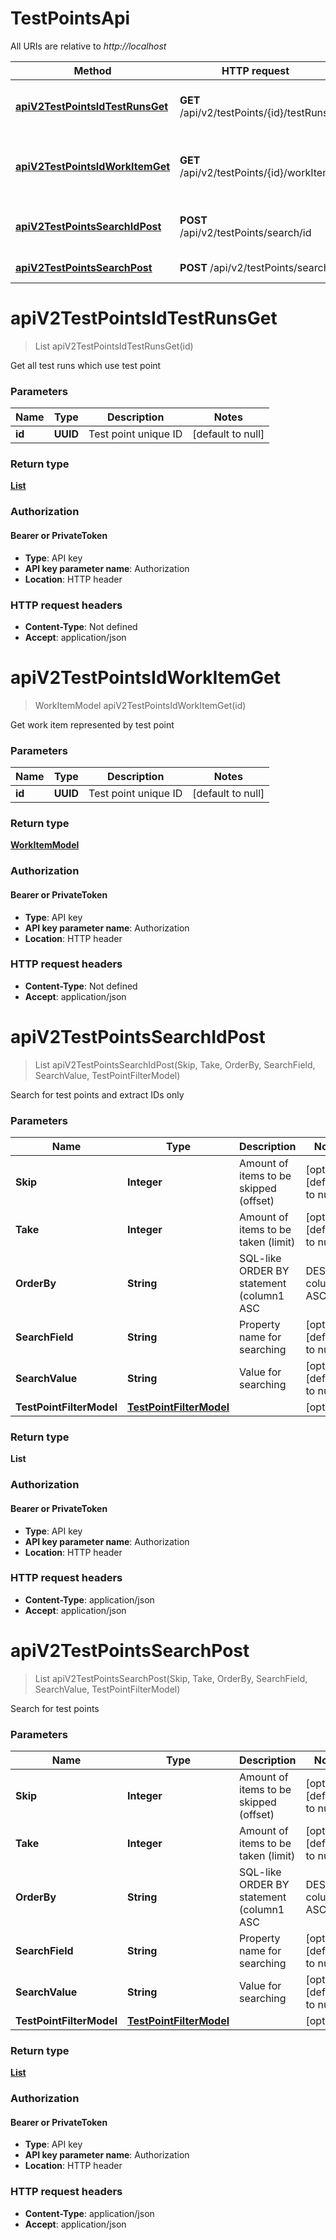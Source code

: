# TestPointsApi

All URIs are relative to *http://localhost*

| Method | HTTP request | Description |
|------------- | ------------- | -------------|
| [**apiV2TestPointsIdTestRunsGet**](TestPointsApi.md#apiV2TestPointsIdTestRunsGet) | **GET** /api/v2/testPoints/{id}/testRuns | Get all test runs which use test point |
| [**apiV2TestPointsIdWorkItemGet**](TestPointsApi.md#apiV2TestPointsIdWorkItemGet) | **GET** /api/v2/testPoints/{id}/workItem | Get work item represented by test point |
| [**apiV2TestPointsSearchIdPost**](TestPointsApi.md#apiV2TestPointsSearchIdPost) | **POST** /api/v2/testPoints/search/id | Search for test points and extract IDs only |
| [**apiV2TestPointsSearchPost**](TestPointsApi.md#apiV2TestPointsSearchPost) | **POST** /api/v2/testPoints/search | Search for test points |


<a name="apiV2TestPointsIdTestRunsGet"></a>
# **apiV2TestPointsIdTestRunsGet**
> List apiV2TestPointsIdTestRunsGet(id)

Get all test runs which use test point

### Parameters

|Name | Type | Description  | Notes |
|------------- | ------------- | ------------- | -------------|
| **id** | **UUID**| Test point unique ID | [default to null] |

### Return type

[**List**](../Models/TestRunModel.md)

### Authorization

#### Bearer or PrivateToken

- **Type**: API key
- **API key parameter name**: Authorization
- **Location**: HTTP header

### HTTP request headers

- **Content-Type**: Not defined
- **Accept**: application/json

<a name="apiV2TestPointsIdWorkItemGet"></a>
# **apiV2TestPointsIdWorkItemGet**
> WorkItemModel apiV2TestPointsIdWorkItemGet(id)

Get work item represented by test point

### Parameters

|Name | Type | Description  | Notes |
|------------- | ------------- | ------------- | -------------|
| **id** | **UUID**| Test point unique ID | [default to null] |

### Return type

[**WorkItemModel**](../Models/WorkItemModel.md)

### Authorization

#### Bearer or PrivateToken

- **Type**: API key
- **API key parameter name**: Authorization
- **Location**: HTTP header

### HTTP request headers

- **Content-Type**: Not defined
- **Accept**: application/json

<a name="apiV2TestPointsSearchIdPost"></a>
# **apiV2TestPointsSearchIdPost**
> List apiV2TestPointsSearchIdPost(Skip, Take, OrderBy, SearchField, SearchValue, TestPointFilterModel)

Search for test points and extract IDs only

### Parameters

|Name | Type | Description  | Notes |
|------------- | ------------- | ------------- | -------------|
| **Skip** | **Integer**| Amount of items to be skipped (offset) | [optional] [default to null] |
| **Take** | **Integer**| Amount of items to be taken (limit) | [optional] [default to null] |
| **OrderBy** | **String**| SQL-like  ORDER BY statement (column1 ASC|DESC , column2 ASC|DESC) | [optional] [default to null] |
| **SearchField** | **String**| Property name for searching | [optional] [default to null] |
| **SearchValue** | **String**| Value for searching | [optional] [default to null] |
| **TestPointFilterModel** | [**TestPointFilterModel**](../Models/TestPointFilterModel.md)|  | [optional] |

### Return type

**List**

### Authorization

#### Bearer or PrivateToken

- **Type**: API key
- **API key parameter name**: Authorization
- **Location**: HTTP header

### HTTP request headers

- **Content-Type**: application/json
- **Accept**: application/json

<a name="apiV2TestPointsSearchPost"></a>
# **apiV2TestPointsSearchPost**
> List apiV2TestPointsSearchPost(Skip, Take, OrderBy, SearchField, SearchValue, TestPointFilterModel)

Search for test points

### Parameters

|Name | Type | Description  | Notes |
|------------- | ------------- | ------------- | -------------|
| **Skip** | **Integer**| Amount of items to be skipped (offset) | [optional] [default to null] |
| **Take** | **Integer**| Amount of items to be taken (limit) | [optional] [default to null] |
| **OrderBy** | **String**| SQL-like  ORDER BY statement (column1 ASC|DESC , column2 ASC|DESC) | [optional] [default to null] |
| **SearchField** | **String**| Property name for searching | [optional] [default to null] |
| **SearchValue** | **String**| Value for searching | [optional] [default to null] |
| **TestPointFilterModel** | [**TestPointFilterModel**](../Models/TestPointFilterModel.md)|  | [optional] |

### Return type

[**List**](../Models/TestPointShortGetModel.md)

### Authorization

#### Bearer or PrivateToken

- **Type**: API key
- **API key parameter name**: Authorization
- **Location**: HTTP header

### HTTP request headers

- **Content-Type**: application/json
- **Accept**: application/json

